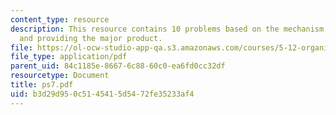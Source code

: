 ```yaml
---
content_type: resource
description: This resource contains 10 problems based on the mechanism of reaction
  and providing the major product.
file: https://ol-ocw-studio-app-qa.s3.amazonaws.com/courses/5-12-organic-chemistry-i-spring-2005/b3d29d950c5145415d5472fe35233af4_ps7.pdf
file_type: application/pdf
parent_uid: 84c1185e-8667-6c88-60c0-ea6fd0cc32df
resourcetype: Document
title: ps7.pdf
uid: b3d29d95-0c51-4541-5d54-72fe35233af4
---
```

